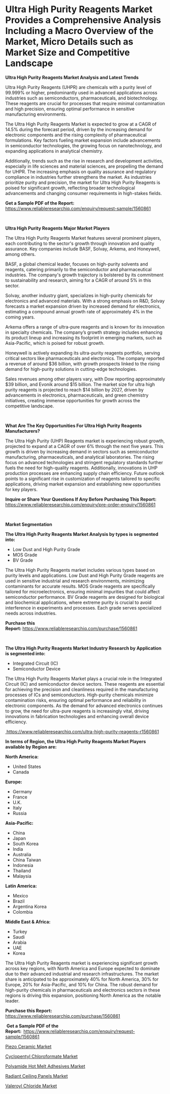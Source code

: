 <p><h1>Ultra High Purity Reagents Market Provides a Comprehensive Analysis Including a Macro Overview of the Market, Micro Details such as Market Size and Competitive Landscape</h1></p><p><strong>Ultra High Purity Reagents Market Analysis and Latest Trends</strong></p>
<p><p>Ultra High Purity Reagents (UHPR) are chemicals with a purity level of 99.999% or higher, predominantly used in advanced applications across industries such as semiconductors, pharmaceuticals, and biotechnology. These reagents are crucial for processes that require minimal contamination and high precision, ensuring optimal performance in sensitive manufacturing environments.</p><p>The Ultra High Purity Reagents Market is expected to grow at a CAGR of 14.5% during the forecast period, driven by the increasing demand for electronic components and the rising complexity of pharmaceutical formulations. Key factors fueling market expansion include advancements in semiconductor technologies, the growing focus on nanotechnology, and expanding applications in analytical chemistry.</p><p>Additionally, trends such as the rise in research and development activities, especially in life sciences and material sciences, are propelling the demand for UHPR. The increasing emphasis on quality assurance and regulatory compliance in industries further strengthens the market. As industries prioritize purity and precision, the market for Ultra High Purity Reagents is poised for significant growth, reflecting broader technological advancements and changing consumer requirements in high-stakes fields.</p></p>
<p><strong>Get a Sample PDF of the Report:&nbsp;</strong> <a href="https://www.reliableresearchiq.com/enquiry/request-sample/1560861?utm_campaign=1896&utm_medium=2&utm_source=Github&utm_content=ia&utm_term=15022025&utm_id=ultra-high-purity-reagents">https://www.reliableresearchiq.com/enquiry/request-sample/1560861</a></p>
<p>&nbsp;</p>
<p><strong>Ultra High Purity Reagents Major Market Players</strong></p>
<p><p>The Ultra High Purity Reagents Market features several prominent players, each contributing to the sector's growth through innovation and quality assurance. Key companies include BASF, Solvay, Arkema, and Honeywell, among others. </p><p>BASF, a global chemical leader, focuses on high-purity solvents and reagents, catering primarily to the semiconductor and pharmaceutical industries. The company's growth trajectory is bolstered by its commitment to sustainability and research, aiming for a CAGR of around 5% in this sector.</p><p>Solvay, another industry giant, specializes in high-purity chemicals for electronics and advanced materials. With a strong emphasis on R&D, Solvay forecasts a market expansion driven by increased demand for electronics, estimating a compound annual growth rate of approximately 4% in the coming years.</p><p>Arkema offers a range of ultra-pure reagents and is known for its innovation in specialty chemicals. The company’s growth strategy includes enhancing its product lineup and increasing its footprint in emerging markets, such as Asia-Pacific, which is poised for robust growth.</p><p>Honeywell is actively expanding its ultra-purity reagents portfolio, serving critical sectors like pharmaceuticals and electronics. The company reported a revenue of around $36 billion, with growth prospects linked to the rising demand for high-purity solutions in cutting-edge technologies.</p><p>Sales revenues among other players vary, with Dow reporting approximately $39 billion, and Evonik around $15 billion. The market size for ultra high purity reagents is projected to reach $14 billion by 2027, driven by advancements in electronics, pharmaceuticals, and green chemistry initiatives, creating immense opportunities for growth across the competitive landscape.</p></p>
<p>&nbsp;</p>
<p><strong>What Are The Key Opportunities For Ultra High Purity Reagents Manufacturers?</strong></p>
<p><p>The Ultra High Purity (UHP) Reagents market is experiencing robust growth, projected to expand at a CAGR of over 6% through the next five years. This growth is driven by increasing demand in sectors such as semiconductor manufacturing, pharmaceuticals, and analytical laboratories. The rising focus on advanced technologies and stringent regulatory standards further fuels the need for high-quality reagents. Additionally, innovations in UHP production processes are enhancing supply chain efficiency. Future outlook points to a significant rise in customization of reagents tailored to specific applications, driving market expansion and establishing new opportunities for key players.</p></p>
<p><strong>Inquire or Share Your Questions If Any Before Purchasing This Report:</strong> <a href="https://www.reliableresearchiq.com/enquiry/pre-order-enquiry/1560861?utm_campaign=1896&utm_medium=2&utm_source=Github&utm_content=ia&utm_term=15022025&utm_id=ultra-high-purity-reagents">https://www.reliableresearchiq.com/enquiry/pre-order-enquiry/1560861</a></p>
<p>&nbsp;</p>
<p><strong>Market Segmentation</strong></p>
<p><strong>The Ultra High Purity Reagents Market Analysis by types is segmented into:</strong></p>
<p><ul><li>Low Dust and High Purity Grade</li><li>MOS Grade</li><li>BV Grade</li></ul></p>
<p><p>The Ultra High Purity Reagents market includes various types based on purity levels and applications. Low Dust and High Purity Grade reagents are used in sensitive industrial and research environments, minimizing contaminants for accurate results. MOS Grade reagents are specifically tailored for microelectronics, ensuring minimal impurities that could affect semiconductor performance. BV Grade reagents are designed for biological and biochemical applications, where extreme purity is crucial to avoid interference in experiments and processes. Each grade serves specialized needs across industries.</p></p>
<p><strong>Purchase this Report:&nbsp;</strong><a href="https://www.reliableresearchiq.com/purchase/1560861?utm_campaign=1896&utm_medium=2&utm_source=Github&utm_content=ia&utm_term=15022025&utm_id=ultra-high-purity-reagents">https://www.reliableresearchiq.com/purchase/1560861</a></p>
<p>&nbsp;</p>
<p><strong>The Ultra High Purity Reagents Market Industry Research by Application is segmented into:</strong></p>
<p><ul><li>Integrated Circuit (IC)</li><li>Semiconductor Device</li></ul></p>
<p><p>The Ultra High Purity Reagents Market plays a crucial role in the Integrated Circuit (IC) and semiconductor device sectors. These reagents are essential for achieving the precision and cleanliness required in the manufacturing processes of ICs and semiconductors. High-purity chemicals minimize contamination risks, ensuring optimal performance and reliability in electronic components. As the demand for advanced electronics continues to grow, the need for ultra-pure reagents is increasingly vital, driving innovations in fabrication technologies and enhancing overall device efficiency.</p></p>
<p><a href="https://www.reliableresearchiq.com/ultra-high-purity-reagents-r1560861?utm_campaign=1896&utm_medium=2&utm_source=Github&utm_content=ia&utm_term=15022025&utm_id=ultra-high-purity-reagents">&nbsp;https://www.reliableresearchiq.com/ultra-high-purity-reagents-r1560861</a></p>
<p><strong>In terms of Region, the Ultra High Purity Reagents Market Players available by Region are:</strong></p>
<p>
    <p> <strong> North America: </strong>
        <ul>
            <li>United States</li>
            <li>Canada</li>
        </ul>
        </p> 
    <p> <strong> Europe: </strong>
        <ul>
            <li>Germany</li>
            <li>France</li>
            <li>U.K.</li>
            <li>Italy</li>
            <li>Russia</li>
        </ul>
        </p> 
    <p> <strong> Asia-Pacific: </strong>
        <ul>
            <li>China</li>
            <li>Japan</li>
            <li>South Korea</li>
            <li>India</li>
            <li>Australia</li>
            <li>China Taiwan</li>
            <li>Indonesia</li>
            <li>Thailand</li>
            <li>Malaysia</li>
        </ul>
        </p> 
    <p> <strong> Latin America: </strong>
        <ul>
            <li>Mexico</li>
            <li>Brazil</li>
            <li>Argentina Korea</li>
            <li>Colombia</li>
        </ul>
        </p> 
    <p> <strong> Middle East & Africa: </strong>
        <ul>
            <li>Turkey</li>
            <li>Saudi</li>
            <li>Arabia</li>
            <li>UAE</li>
            <li>Korea</li>
        </ul>
    </p>
    </p>
<p><p>The Ultra High Purity Reagents market is experiencing significant growth across key regions, with North America and Europe expected to dominate due to their advanced industrial and research infrastructures. The market share is anticipated to be approximately 40% for North America, 30% for Europe, 20% for Asia-Pacific, and 10% for China. The robust demand for high-purity chemicals in pharmaceuticals and electronics sectors in these regions is driving this expansion, positioning North America as the notable leader.</p></p>
<p><strong>Purchase this Report: </strong><a href="https://www.reliableresearchiq.com/purchase/1560861?utm_campaign=1896&utm_medium=2&utm_source=Github&utm_content=ia&utm_term=15022025&utm_id=ultra-high-purity-reagents">https://www.reliableresearchiq.com/purchase/1560861</a></p>
<p>&nbsp;<strong>Get a Sample PDF of the Report:&nbsp;&nbsp;</strong><a href="https://www.reliableresearchiq.com/enquiry/request-sample/1560861?utm_campaign=1896&utm_medium=2&utm_source=Github&utm_content=ia&utm_term=15022025&utm_id=ultra-high-purity-reagents">https://www.reliableresearchiq.com/enquiry/request-sample/1560861</a></p>
<p><strong></strong></p>
<p><p><a href="https://www.linkedin.com/pulse/piezo-ceramic-market-analysis-share-size-value-growing-53-cagr-e7aqf?utm_campaign=1896&utm_medium=2&utm_source=Github&utm_content=ia&utm_term=15022025&utm_id=ultra-high-purity-reagents">Piezo Ceramic Market</a></p><p><a href="https://github.com/domnikgisken/Market-Research-Report-List-1/blob/main/cyclopentyl-chloroformate-market.md?utm_campaign=1896&utm_medium=2&utm_source=Github&utm_content=ia&utm_term=15022025&utm_id=ultra-high-purity-reagents">Cyclopentyl Chloroformate Market</a></p><p><a href="https://www.linkedin.com/pulse/strategic-analysis-polyamide-hot-melt-adhesives-market-2025-2032-8hqof?utm_campaign=1896&utm_medium=2&utm_source=Github&utm_content=ia&utm_term=15022025&utm_id=ultra-high-purity-reagents">Polyamide Hot Melt Adhesives Market</a></p><p><a href="https://www.linkedin.com/pulse/market-dynamics-radiant-ceiling-panels-projected-85-cagr-from-yiezf?utm_campaign=1896&utm_medium=2&utm_source=Github&utm_content=ia&utm_term=15022025&utm_id=ultra-high-purity-reagents">Radiant Ceiling Panels Market</a></p><p><a href="https://github.com/ivvrgibi/Market-Research-Report-List-1/blob/main/valeroyl-chloride-market.md?utm_campaign=1896&utm_medium=2&utm_source=Github&utm_content=ia&utm_term=15022025&utm_id=ultra-high-purity-reagents">Valeroyl Chloride Market</a></p></p>